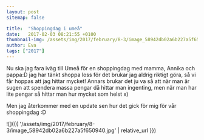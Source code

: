 ```yaml
---
layout: post
sitemap: false

title:  "Shoppingdag i umeå"
date:   2017-02-03 08:21:55 +0100
thumbnail-img: /assets/img/2017/february/8-3/image_58942db02a6b227a5f650940.jpg
author: Eva
tags: ["2017"]
---
```


Nu ska jag fara iväg till Umeå för en shoppingdag med mamma, Annika och pappa:D jag har tänkt shoppa loss för det brukar jag aldrig riktigt göra, så vi får hoppas att jag hittar mycket! Annars brukar det ju va så att när man är sugen att spendera massa pengar då hittar man ingenting, men när man har lite pengar så hittar man hur mycket som helst x)

Men jag återkommer med en update sen hur det gick för mig för vår shoppingdag :D

![]({{ '/assets/img/2017/february/8-3/image_58942db02a6b227a5f650940.jpg'  | relative_url }})

